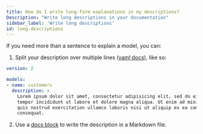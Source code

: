 ```yaml
---
title: How do I write long-form explanations in my descriptions?
Description: "Write long descriptions in your documentation"
sidebar_label: 'Write long descriptions'
id: long-descriptions
---
```

If you need more than a sentence to explain a model, you can:
1. Split your description over multiple lines ([yaml docs](https://yaml-multiline.info/)), like so:
```yml
version: 2

models:
- name: customers
  description: >
    Lorem ipsum dolor sit amet, consectetur adipisicing elit, sed do eiusmod
    tempor incididunt ut labore et dolore magna aliqua. Ut enim ad minim veniam,
    quis nostrud exercitation ullamco laboris nisi ut aliquip ex ea commodo
    consequat.
```

2. Use a [docs block](/documentation#using-docs-blocks) to write the description in a Markdown file.
